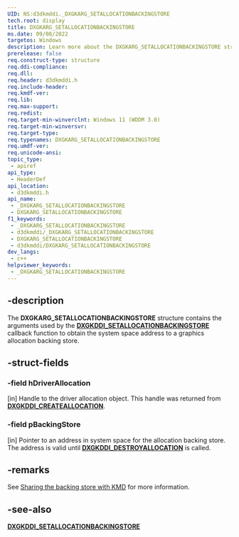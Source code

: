 ```yaml
---
UID: NS:d3dkmddi._DXGKARG_SETALLOCATIONBACKINGSTORE
tech.root: display
title: DXGKARG_SETALLOCATIONBACKINGSTORE
ms.date: 09/08/2022
targetos: Windows
description: Learn more about the DXGKARG_SETALLOCATIONBACKINGSTORE structure.
prerelease: false
req.construct-type: structure
req.ddi-compliance: 
req.dll: 
req.header: d3dkmddi.h
req.include-header: 
req.kmdf-ver: 
req.lib: 
req.max-support: 
req.redist: 
req.target-min-winverclnt: Windows 11 (WDDM 3.0)
req.target-min-winversvr: 
req.target-type: 
req.typenames: DXGKARG_SETALLOCATIONBACKINGSTORE
req.umdf-ver: 
req.unicode-ansi: 
topic_type:
 - apiref
api_type:
 - HeaderDef
api_location:
 - d3dkmddi.h
api_name:
 - _DXGKARG_SETALLOCATIONBACKINGSTORE
 - DXGKARG_SETALLOCATIONBACKINGSTORE
f1_keywords:
 - _DXGKARG_SETALLOCATIONBACKINGSTORE
 - d3dkmddi/_DXGKARG_SETALLOCATIONBACKINGSTORE
 - DXGKARG_SETALLOCATIONBACKINGSTORE
 - d3dkmddi/DXGKARG_SETALLOCATIONBACKINGSTORE
dev_langs:
 - c++
helpviewer_keywords:
 - _DXGKARG_SETALLOCATIONBACKINGSTORE
---
```


## -description

The **DXGKARG_SETALLOCATIONBACKINGSTORE** structure contains the arguments used by the [**DXGKDDI_SETALLOCATIONBACKINGSTORE**](nc-d3dkmddi-dxgkddi_setallocationbackingstore.md) callback function to obtain the system space address to a graphics allocation backing store.

## -struct-fields

### -field hDriverAllocation

[in] Handle to the driver allocation object. This handle was returned from [**DXGKDDI_CREATEALLOCATION**](nc-d3dkmddi-dxgkddi_createallocation.md).

### -field pBackingStore

[in] Pointer to an address in system space for the allocation backing store. The address is valid until [**DXGKDDI_DESTROYALLOCATION**](/windows-hardware/drivers/ddi/d3dkmddi/nc-d3dkmddi-dxgkddi_destroyallocation) is called.

## -remarks

See [Sharing the backing store with KMD](/windows-hardware/drivers/display/sharing-backing-store-with-kmd) for more information.

## -see-also

[**DXGKDDI_SETALLOCATIONBACKINGSTORE**](nc-d3dkmddi-dxgkddi_setallocationbackingstore.md)
